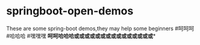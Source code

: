 # springboot-open-demos
These are some spring-boot demos,they may help some beginners
#呵呵呵
#哈哈哈
#嘿嘿嘿
**呵呵哈哈哈或或或或或或或或或或或或或或或***
